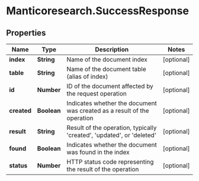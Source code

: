 # Manticoresearch.SuccessResponse

## Properties

Name | Type | Description | Notes
------------ | ------------- | ------------- | -------------
**index** | **String** | Name of the document index | [optional] 
**table** | **String** | Name of the document table (alias of index) | [optional] 
**id** | **Number** | ID of the document affected by the request operation | [optional] 
**created** | **Boolean** | Indicates whether the document was created as a result of the operation | [optional] 
**result** | **String** | Result of the operation, typically &#39;created&#39;, &#39;updated&#39;, or &#39;deleted&#39; | [optional] 
**found** | **Boolean** | Indicates whether the document was found in the index | [optional] 
**status** | **Number** | HTTP status code representing the result of the operation | [optional] 


